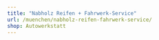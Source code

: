 ```yaml
---
title: "Nabholz Reifen + Fahrwerk-Service"
url: /muenchen/nabholz-reifen-fahrwerk-service/
shop: Autowerkstatt
---
```

